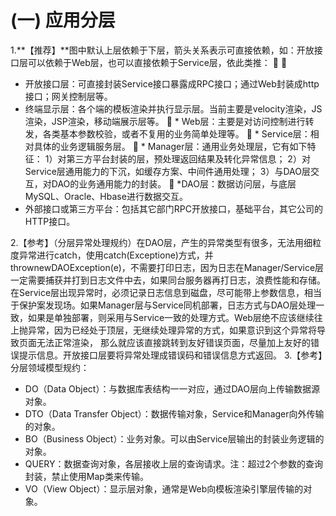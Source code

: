 # (一) 应用分层

1.**【推荐】**图中默认上层依赖于下层，箭头关系表示可直接依赖，如：开放接口层可以依赖于Web层，也可以直接依赖于Service层，依此类推：


* 开放接口层：可直接封装Service接口暴露成RPC接口；通过Web封装成http接口；网关控制层等。
* 终端显示层：各个端的模板渲染并执行显示层。当前主要是velocity渲染，JS渲染，JSP渲染，移动端展示层等。
  * Web层：主要是对访问控制进行转发，各类基本参数校验，或者不复用的业务简单处理等。
  * Service层：相对具体的业务逻辑服务层。
  * Manager层：通用业务处理层，它有如下特征：
		1）对第三方平台封装的层，预处理返回结果及转化异常信息；
		2）对Service层通用能力的下沉，如缓存方案、中间件通用处理；
		3）与DAO层交互，对DAO的业务通用能力的封装。
  *DAO层：数据访问层，与底层MySQL、Oracle、Hbase进行数据交互。
* 外部接口或第三方平台：包括其它部门RPC开放接口，基础平台，其它公司的HTTP接口。

2.【参考】（分层异常处理规约）在DAO层，产生的异常类型有很多，无法用细粒度异常进行catch，使用catch(Exceptione)方式，并thrownewDAOException(e)，不需要打印日志，因为日志在Manager/Service层一定需要捕获并打到日志文件中去，如果同台服务器再打日志，浪费性能和存储。在Service层出现异常时，必须记录日志信息到磁盘，尽可能带上参数信息，相当于保护案发现场。如果Manager层与Service同机部署，日志方式与DAO层处理一致，如果是单独部署，则采用与Service一致的处理方式。Web层绝不应该继续往上抛异常，因为已经处于顶层，无继续处理异常的方式，如果意识到这个异常将导致页面无法正常渲染，
那么就应该直接跳转到友好错误页面，尽量加上友好的错误提示信息。开放接口层要将异常处理成错误码和错误信息方式返回。
3.【参考】分层领域模型规约：
* DO（Data Object）：与数据库表结构一一对应，通过DAO层向上传输数据源对象。
* DTO（Data Transfer Object）：数据传输对象，Service和Manager向外传输的对象。
* BO（Business Object）：业务对象。可以由Service层输出的封装业务逻辑的对象。
* QUERY：数据查询对象，各层接收上层的查询请求。注：超过2个参数的查询封装，禁止使用Map类来传输。
* VO（View Object）：显示层对象，通常是Web向模板渲染引擎层传输的对象。
